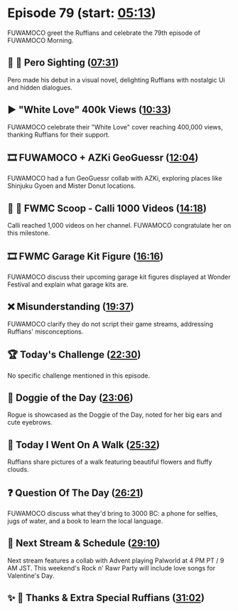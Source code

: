 # Episode 79 (start: [05:13](https://youtu.be/8TbaxoOgHhQ?t=05m13s))

FUWAMOCO greet the Ruffians and celebrate the 79th episode of FUWAMOCO Morning.

## 👀 💜 Pero Sighting ([07:31](https://youtu.be/8TbaxoOgHhQ?t=07m31s))

Pero made his debut in a visual novel, delighting Ruffians with nostalgic Ui and hidden dialogues.

## ▶️ "White Love" 400k Views ([10:33](https://youtu.be/8TbaxoOgHhQ?t=10m33s))

FUWAMOCO celebrate their "White Love" cover reaching 400,000 views, thanking Ruffians for their support.

## 🎞️ FUWAMOCO + AZKi GeoGuessr ([12:04](https://youtu.be/8TbaxoOgHhQ?t=12m04s))

FUWAMOCO had a fun GeoGuessr collab with AZKi, exploring places like Shinjuku Gyoen and Mister Donut locations.

## 🔎 🎥 FWMC Scoop - Calli 1000 Videos ([14:18](https://youtu.be/8TbaxoOgHhQ?t=14m18s))

Calli reached 1,000 videos on her channel. FUWAMOCO congratulate her on this milestone.

## 🎞️ FWMC Garage Kit Figure ([16:16](https://youtu.be/8TbaxoOgHhQ?t=16m16s))

FUWAMOCO discuss their upcoming garage kit figures displayed at Wonder Festival and explain what garage kits are.

## ❌ Misunderstanding ([19:37](https://youtu.be/8TbaxoOgHhQ?t=19m37s))

FUWAMOCO clarify they do not script their game streams, addressing Ruffians' misconceptions.

## 🏆 Today's Challenge ([22:30](https://youtu.be/8TbaxoOgHhQ?t=22m30s))

No specific challenge mentioned in this episode.

## 🐶 Doggie of the Day ([23:06](https://youtu.be/8TbaxoOgHhQ?t=23m06s))

Rogue is showcased as the Doggie of the Day, noted for her big ears and cute eyebrows.

## 🚶 Today I Went On A Walk ([25:32](https://youtu.be/8TbaxoOgHhQ?t=25m32s))

Ruffians share pictures of a walk featuring beautiful flowers and fluffy clouds.

## ❓ Question Of The Day ([26:21](https://youtu.be/8TbaxoOgHhQ?t=26m21s))

FUWAMOCO discuss what they'd bring to 3000 BC: a phone for selfies, jugs of water, and a book to learn the local language.

## 📅 Next Stream & Schedule ([29:10](https://youtu.be/8TbaxoOgHhQ?t=29m10s))

Next stream features a collab with Advent playing Palworld at 4 PM PT / 9 AM JST. This weekend's Rock n' Rawr Party will include love songs for Valentine's Day.

## ✨ 🐾 Thanks & Extra Special Ruffians ([31:02](https://youtu.be/8TbaxoOgHhQ?t=31m02s))
